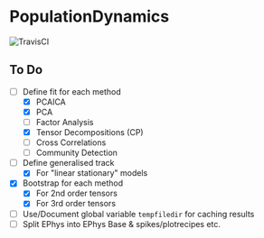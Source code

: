 # PopulationDynamics
![TravisCI](https://travis-ci.com/alexmorley/PopulationDynamics.jl.svg?token=J1NxBfxGFhAmxxjYjuHi&branch=master)

## To Do
- [ ] Define fit for each method
    - [X] PCAICA
    - [X] PCA
    - [ ] Factor Analysis
    - [X] Tensor Decompositions (CP)
    - [ ] Cross Correlations
    - [ ] Community Detection
- [ ] Define generalised track
    - [X] For "linear stationary" models
- [X] Bootstrap for each method
    - [X] For 2nd order tensors
    - [X] For 3rd order tensors
- [ ] Use/Document global variable `tempfiledir` for caching results
- [ ] Split EPhys into EPhys Base & spikes/plotrecipes etc.
